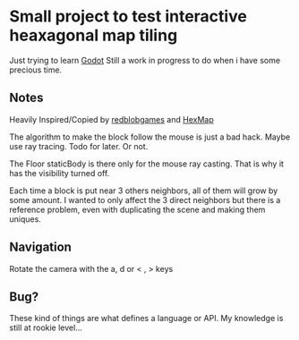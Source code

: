 # Small project to test interactive heaxagonal map tiling

Just trying to learn [Godot](https://godotengine.org/)
Still a work in progress to do when i have some precious time.

## Notes

Heavily Inspired/Copied by [redblobgames](https://www.redblobgames.com/grids/hexagons/) and [HexMap](https://github.com/droxpopuli/HexMap)

The algorithm to make the block follow the mouse is just a bad hack. Maybe use ray tracing. Todo for later. Or not.

The Floor staticBody is there only for the mouse ray casting. That is why it has the visibility turned off.

Each time a block is put near 3 others neighbors, all of them will grow by some amount. I wanted to only affect the 3 direct neighbors but there is a reference problem, even with duplicating the scene and making them uniques.


## Navigation

Rotate the camera with the a, d or < , > keys

## Bug?

These kind of things are what defines a language or API. My knowledge is still at rookie level...


